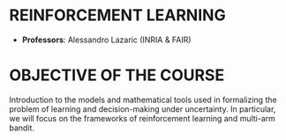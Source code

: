# REINFORCEMENT LEARNING

* **Professors**: Alessandro Lazaric (INRIA & FAIR)

# OBJECTIVE OF THE COURSE 

Introduction to the models and mathematical tools used in formalizing the problem of learning and decision-making under uncertainty. In particular, we will focus on the frameworks of reinforcement learning and multi-arm bandit.
